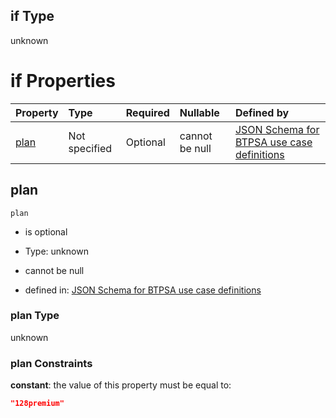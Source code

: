 ## if Type

unknown

# if Properties

| Property      | Type          | Required | Nullable       | Defined by                                                                                                                                                                                                                                  |
| :------------ | :------------ | :------- | :------------- | :------------------------------------------------------------------------------------------------------------------------------------------------------------------------------------------------------------------------------------------ |
| [plan](#plan) | Not specified | Optional | cannot be null | [JSON Schema for BTPSA use case definitions](btpsa-usecase-properties-services-items-allof-1-then-allof-38-then-allof-2-if-properties-plan.md "undefined#/properties/services/items/allOf/1/then/allOf/38/then/allOf/2/if/properties/plan") |

## plan



`plan`

*   is optional

*   Type: unknown

*   cannot be null

*   defined in: [JSON Schema for BTPSA use case definitions](btpsa-usecase-properties-services-items-allof-1-then-allof-38-then-allof-2-if-properties-plan.md "undefined#/properties/services/items/allOf/1/then/allOf/38/then/allOf/2/if/properties/plan")

### plan Type

unknown

### plan Constraints

**constant**: the value of this property must be equal to:

```json
"128premium"
```
